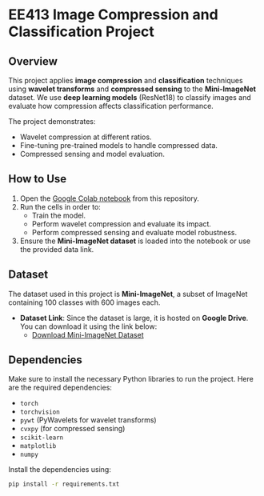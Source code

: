# EE413 Image Compression and Classification Project

## Overview

This project applies **image compression** and **classification** techniques using **wavelet transforms** and **compressed sensing** to the **Mini-ImageNet** dataset. We use **deep learning models** (ResNet18) to classify images and evaluate how compression affects classification performance.

The project demonstrates:
- Wavelet compression at different ratios.
- Fine-tuning pre-trained models to handle compressed data.
- Compressed sensing and model evaluation.

## How to Use

1. Open the [Google Colab notebook](https://colab.research.google.com/) from this repository.
2. Run the cells in order to:
   - Train the model.
   - Perform wavelet compression and evaluate its impact.
   - Perform compressed sensing and evaluate model robustness.
3. Ensure the **Mini-ImageNet dataset** is loaded into the notebook or use the provided data link.

## Dataset

The dataset used in this project is **Mini-ImageNet**, a subset of ImageNet containing 100 classes with 600 images each.

- **Dataset Link**: Since the dataset is large, it is hosted on **Google Drive**. You can download it using the link below:
  - [Download Mini-ImageNet Dataset](https://drive.google.com/file/d/your-link-here)

## Dependencies

Make sure to install the necessary Python libraries to run the project. Here are the required dependencies:

- `torch`
- `torchvision`
- `pywt` (PyWavelets for wavelet transforms)
- `cvxpy` (for compressed sensing)
- `scikit-learn`
- `matplotlib`
- `numpy`

Install the dependencies using:

```bash
pip install -r requirements.txt
